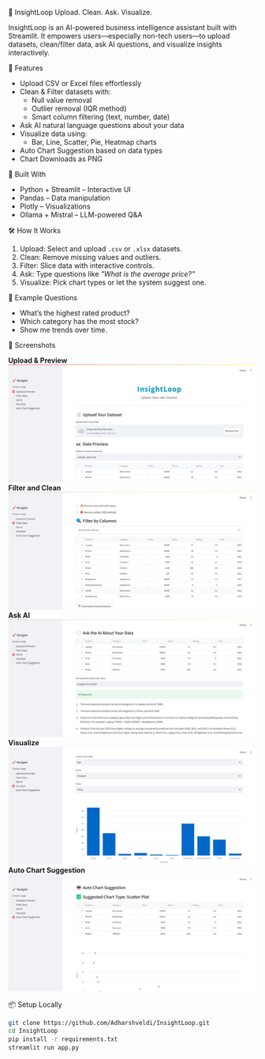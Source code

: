 🎯 InsightLoop
Upload. Clean. Ask. Visualize.

InsightLoop is an AI-powered business intelligence assistant built with Streamlit. It empowers users—especially non-tech users—to upload datasets, clean/filter data, ask AI questions, and visualize insights interactively.


🚀 Features

- Upload CSV or Excel files effortlessly
- Clean & Filter datasets with:
  - Null value removal
  - Outlier removal (IQR method)
  - Smart column filtering (text, number, date)
- Ask AI natural language questions about your data
- Visualize data using:
  - Bar, Line, Scatter, Pie, Heatmap charts
- Auto Chart Suggestion based on data types
- Chart Downloads as PNG 


🧠 Built With

- Python + Streamlit – Interactive UI
- Pandas – Data manipulation
- Plotly – Visualizations
- Ollama + Mistral – LLM-powered Q&A


🛠 How It Works

1. Upload: Select and upload `.csv` or `.xlsx` datasets.
2. Clean: Remove missing values and outliers.
3. Filter: Slice data with interactive controls.
4. Ask: Type questions like _"What is the average price?"_
5. Visualize: Pick chart types or let the system suggest one.


🧪 Example Questions

- What’s the highest rated product?
- Which category has the most stock?
- Show me trends over time.


📸 Screenshots


**Upload & Preview**
![image alt](https://github.com/Adharshveldi/InsightLoop/blob/95b9aac9ad10937ec88ee0460934faa143f90ac6/Upload%26Preview.jpg)
**Filter and Clean**
![image alt](https://github.com/Adharshveldi/InsightLoop/blob/95b9aac9ad10937ec88ee0460934faa143f90ac6/Filter%20Data.jpg)
**Ask AI**
![image alt](https://github.com/Adharshveldi/InsightLoop/blob/95b9aac9ad10937ec88ee0460934faa143f90ac6/Ask%20AI.jpg)
**Visualize**
![image alt](https://github.com/Adharshveldi/InsightLoop/blob/95b9aac9ad10937ec88ee0460934faa143f90ac6/Visualize.jpg)
**Auto Chart Suggestion**
![image alt](https://github.com/Adharshveldi/InsightLoop/blob/95b9aac9ad10937ec88ee0460934faa143f90ac6/Auto%20Chart%20Suggestion.jpg)


📦 Setup Locally

```bash
git clone https://github.com/Adharshveldi/InsightLoop.git
cd InsightLoop
pip install -r requirements.txt
streamlit run app.py
